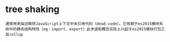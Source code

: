 # tree shaking
    通常用来描述移除JavaScript上下文中未引用代码（dead-code）。它依赖于es2015模块系统中的静态结构特性（eg：import、export）此术语和概念实际上兴起于es2015模块打包工具rollup
